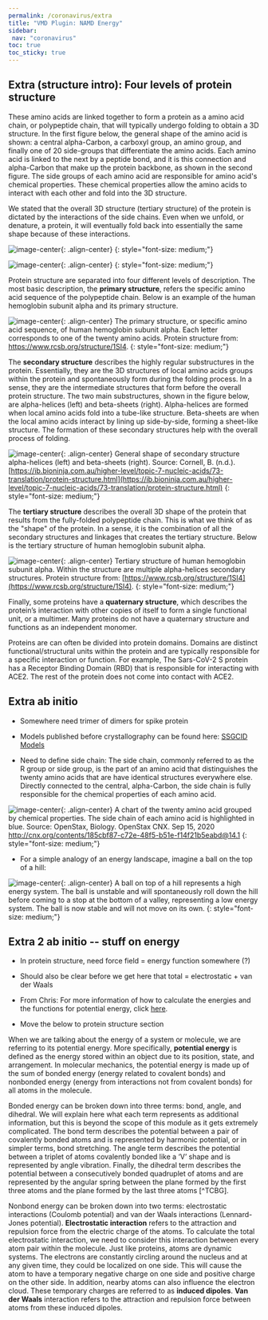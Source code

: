 ```yaml
---
permalink: /coronavirus/extra
title: "VMD Plugin: NAMD Energy"
sidebar:
 nav: "coronavirus"
toc: true
toc_sticky: true
---
```


## Extra (structure intro): Four levels of protein structure

These amino acids are linked together to form a protein as a amino acid chain, or polypeptide chain, that will typically undergo folding to obtain a 3D structure. In the first figure below, the general shape of the amino acid is shown: a central alpha-Carbon, a carboxyl group, an amino group, and finally one of 20 side-groups that differentiate the amino acids. Each amino acid is linked to the next by a peptide bond, and it is this connection and alpha-Carbon that make up the protein backbone, as shown in the second figure. The side groups of each amino acid are responsible for amino acid's chemical properties. These chemical properties allow the amino acids to interact with each other and fold into the 3D structure.

We stated that the overall 3D structure (tertiary structure) of the protein is dictated by the interactions of the side chains. Even when we unfold, or denature, a protein, it will eventually fold back into essentially the same shape because of these interactions.

![image-center](../assets/images/AminoAcid.png){: .align-center}
{: style="font-size: medium;"}

![image-center](../assets/images/Backbone.png){: .align-center}
{: style="font-size: medium;"}



Protein structure are separated into four different levels of description. The most basic description, the **primary structure**, refers the specific amino acid sequence of the polypeptide chain. Below is an example of the human hemoglobin subunit alpha and its primary structure.

![image-center](../assets/images/PrimaryStructureExample.png){: .align-center}
The primary structure, or specific amino acid sequence, of human hemoglobin subunit alpha. Each letter corresponds to one of the twenty amino acids. Protein structure from: https://www.rcsb.org/structure/1SI4.
{: style="font-size: medium;"}

The **secondary structure** describes the highly regular substructures in the protein. Essentially, they are the 3D structures of local amino acids groups within the protein and spontaneously form during the folding process. In a sense, they are the intermediate structures that form before the overall protein structure. The two main substructures, shown in the figure below, are alpha-helices (left) and beta-sheets (right). Alpha-helices are formed when local amino acids fold into a tube-like structure. Beta-sheets are when the local amino acids interact by lining up side-by-side, forming a sheet-like structure. The formation of these secondary structures help with the overall process of folding.

![image-center](../assets/images/SecondaryStructure.png){: .align-center}
General shape of secondary structure alpha-helices (left) and beta-sheets (right). Source: Cornell, B. (n.d.). [https://ib.bioninja.com.au/higher-level/topic-7-nucleic-acids/73-translation/protein-structure.html](https://ib.bioninja.com.au/higher-level/topic-7-nucleic-acids/73-translation/protein-structure.html)
{: style="font-size: medium;"}

The **tertiary structure** describes the overall 3D shape of the protein that results from the fully-folded polypeptide chain. This is what we think of as the "shape" of the protein. In a sense, it is the combination of all the secondary structures and linkages that creates the tertiary structure. Below is the tertiary structure of human hemoglobin subunit alpha.

![image-center](../assets/images/TertiaryStructureExample.png){: .align-center}
Tertiary structure of human hemoglobin subunit alpha. Within the structure are multiple alpha-helices secondary structures. Protein structure from: [https://www.rcsb.org/structure/1SI4](https://www.rcsb.org/structure/1SI4).
{: style="font-size: medium;"}

Finally, some proteins have a **quaternary structure**, which describes the protein’s interaction with other copies of itself to form a single functional unit, or a multimer. Many proteins do not have a quaternary structure and functions as an independent monomer.

Proteins are can often be divided into protein domains. Domains are distinct functional/structural units within the protein and are typically responsible for a specific interaction or function. For example, The Sars-CoV-2 S protein has a Receptor Binding Domain (RBD) that is responsible for interacting with ACE2. The rest of the protein does not come into contact with ACE2.

## Extra ab initio

* Somewhere need trimer of dimers for spike protein

* Models published before crystallography can be found here: [SSGCID Models](https://www.ssgcid.org/cttdb/molecularmodel_list/?target__icontains=BewuA)

* Need to define side chain: The side chain, commonly referred to as the R group or side group, is the part of an amino acid that distinguishes the twenty amino acids that are have identical structures everywhere else. Directly connected to the central, alpha-Carbon, the side chain is fully responsible for the chemical properties of each amino acid.

![image-center](../assets/images/AminoAcidChart.png){: .align-center}
A chart of the twenty amino acid grouped by chemical properties. The side chain of each amino acid is highlighted in blue. Source: OpenStax, Biology. OpenStax CNX. Sep 15, 2020 http://cnx.org/contents/185cbf87-c72e-48f5-b51e-f14f21b5eabd@14.1
{: style="font-size: medium;"}

* For a simple analogy of an energy landscape, imagine a ball on the top of a hill:

![image-center](../assets/images/EnergyCartoon.png){: .align-center}
A ball on top of a hill represents a high energy system. The ball is unstable and will spontaneously roll down the hill before coming to a stop at the bottom of a valley, representing a low energy system. The ball is now stable and will not move on its own.
{: style="font-size: medium;"}

## Extra 2 ab initio -- stuff on energy

* In protein structure, need force field = energy function somewhere (?)

* Should also be clear before we get here that total = electrostatic + van der Waals

* From Chris: For more information of how to calculate the energies and the functions for potential energy, click <a href="https://www.ks.uiuc.edu/Research/namd/2.9/ug/node22.html" target="_blank">here</a>.

* Move the below to protein structure section

When we are talking about the energy of a system or molecule, we are referring to its potential energy.  More specifically, **potential energy** is defined as the energy stored within an object due to its position, state, and arrangement. In molecular mechanics, the potential energy is made up of the sum of bonded energy (energy related to covalent bonds) and nonbonded energy (energy from interactions not from covalent bonds) for all atoms in the molecule.

Bonded energy can be broken down into three terms: bond, angle, and dihedral. We will explain here what each term represents as additional information, but this is beyond the scope of this module as it gets extremely complicated. The bond term describes the potential between a pair of covalently bonded atoms and is represented by harmonic potential, or in simpler terms, bond stretching. The angle term describes the potential between a triplet of atoms covalently bonded like a ‘V’ shape and is represented by angle vibration. Finally, the dihedral term describes the potential between a consecutively bonded quadruplet of atoms and are represented by the angular spring between the plane formed by the first three atoms and the plane formed by the last three atoms [^TCBG].

Nonbond energy can be broken down into two terms: electrostatic interactions (Coulomb potential) and van der Waals interactions (Lennard-Jones potential). **Electrostatic interaction** refers to the attraction and repulsion force from the electric charge of the atoms. To calculate the total electrostatic interaction, we need to consider this interaction between every atom pair within the molecule. Just like proteins, atoms are dynamic systems. The electrons are constantly circling around the nucleus and at any given time, they could be localized on one side. This will cause the atom to have a temporary negative charge on one side and positive charge on the other side. In addition, nearby atoms can also influence the electron cloud. These temporary charges are referred to as **induced dipoles**. **Van der Waals** interaction refers to the attraction and repulsion force between atoms from these induced dipoles.
